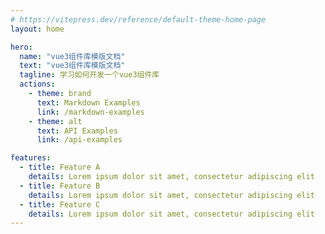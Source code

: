 ```yaml
---
# https://vitepress.dev/reference/default-theme-home-page
layout: home

hero:
  name: "vue3组件库模版文档"
  text: "vue3组件库模版文档"
  tagline: 学习如何开发一个vue3组件库
  actions:
    - theme: brand
      text: Markdown Examples
      link: /markdown-examples
    - theme: alt
      text: API Examples
      link: /api-examples

features:
  - title: Feature A
    details: Lorem ipsum dolor sit amet, consectetur adipiscing elit
  - title: Feature B
    details: Lorem ipsum dolor sit amet, consectetur adipiscing elit
  - title: Feature C
    details: Lorem ipsum dolor sit amet, consectetur adipiscing elit
---
```


